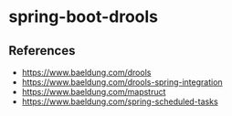 # spring-boot-drools




## References
- https://www.baeldung.com/drools
- https://www.baeldung.com/drools-spring-integration
- https://www.baeldung.com/mapstruct
- https://www.baeldung.com/spring-scheduled-tasks

